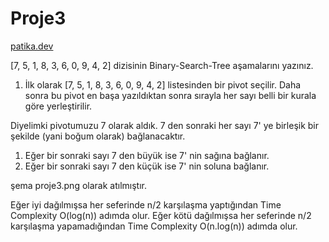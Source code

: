 # Proje3


[patika.dev](https://app.patika.dev/sahinistambul)


[7, 5, 1, 8, 3, 6, 0, 9, 4, 2] dizisinin Binary-Search-Tree aşamalarını yazınız.


1. İlk olarak [7, 5, 1, 8, 3, 6, 0, 9, 4, 2] listesinden bir pivot seçilir. Daha sonra bu pivot en başa yazıldıktan sonra sırayla her sayı belli bir kurala göre yerleştirilir.

Diyelimki pivotumuzu 7 olarak aldık. 7 den sonraki her sayı 7' ye birleşik bir şekilde (yani boğum olarak) bağlanacaktır.
1. Eğer bir sonraki sayı 7 den büyük ise 7' nin sağına bağlanır.
2. Eğer bir sonraki sayı 7 den küçük ise 7' nin soluna bağlanır.

şema proje3.png olarak atılmıştır.


Eğer iyi dağılmışsa her seferinde n/2 karşılaşma yaptığından Time Complexity O(log(n)) adımda olur.
Eğer kötü dağılmışsa her seferinde n/2 karşılaşma yapamadığından Time Complexity O(n.log(n)) adımda olur.

